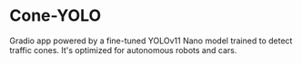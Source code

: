 # Cone-YOLO
Gradio app powered by a fine-tuned YOLOv11 Nano model trained to detect traffic cones. It's optimized for autonomous robots and cars.
